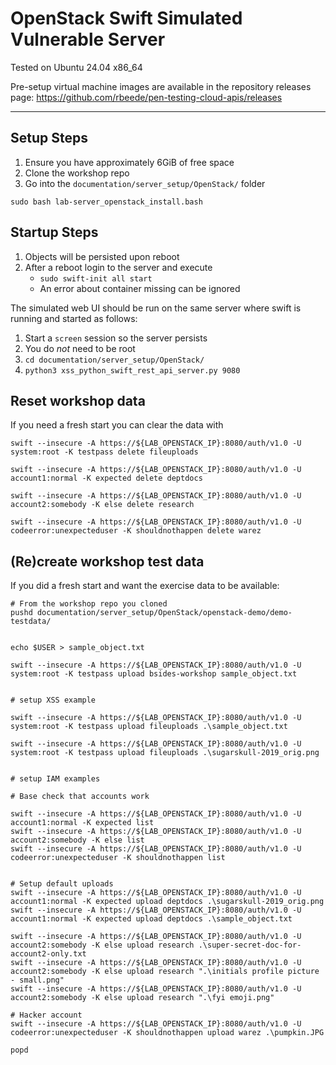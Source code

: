 # OpenStack Swift Simulated Vulnerable Server

Tested on Ubuntu 24.04 x86_64

Pre-setup virtual machine images are available in the repository releases page: https://github.com/rbeede/pen-testing-cloud-apis/releases

---

## Setup Steps

1. Ensure you have approximately 6GiB of free space
1. Clone the workshop repo
1. Go into the `documentation/server_setup/OpenStack/` folder

`sudo bash lab-server_openstack_install.bash`

## Startup Steps

1. Objects will be persisted upon reboot
1. After a reboot login to the server and execute
   - `sudo swift-init all start`
   - An error about container missing can be ignored
   
The simulated web UI should be run on the same server where swift is running and started as follows:
1. Start a `screen` session so the server persists
1. You do _not_ need to be root
1. `cd documentation/server_setup/OpenStack/`
1. `python3 xss_python_swift_rest_api_server.py 9080`

## Reset workshop data

If you need a fresh start you can clear the data with

```shell
swift --insecure -A https://${LAB_OPENSTACK_IP}:8080/auth/v1.0 -U system:root -K testpass delete fileuploads

swift --insecure -A https://${LAB_OPENSTACK_IP}:8080/auth/v1.0 -U account1:normal -K expected delete deptdocs

swift --insecure -A https://${LAB_OPENSTACK_IP}:8080/auth/v1.0 -U account2:somebody -K else delete research 

swift --insecure -A https://${LAB_OPENSTACK_IP}:8080/auth/v1.0 -U codeerror:unexpecteduser -K shouldnothappen delete warez
```

## (Re)create workshop test data

If you did a fresh start and want the exercise data to be available:

```shell
# From the workshop repo you cloned
pushd documentation/server_setup/OpenStack/openstack-demo/demo-testdata/
```

```shell

echo $USER > sample_object.txt

swift --insecure -A https://${LAB_OPENSTACK_IP}:8080/auth/v1.0 -U system:root -K testpass upload bsides-workshop sample_object.txt


# setup XSS example

swift --insecure -A https://${LAB_OPENSTACK_IP}:8080/auth/v1.0 -U system:root -K testpass upload fileuploads .\sample_object.txt

swift --insecure -A https://${LAB_OPENSTACK_IP}:8080/auth/v1.0 -U system:root -K testpass upload fileuploads .\sugarskull-2019_orig.png


# setup IAM examples

# Base check that accounts work

swift --insecure -A https://${LAB_OPENSTACK_IP}:8080/auth/v1.0 -U account1:normal -K expected list
swift --insecure -A https://${LAB_OPENSTACK_IP}:8080/auth/v1.0 -U account2:somebody -K else list
swift --insecure -A https://${LAB_OPENSTACK_IP}:8080/auth/v1.0 -U codeerror:unexpecteduser -K shouldnothappen list


# Setup default uploads
swift --insecure -A https://${LAB_OPENSTACK_IP}:8080/auth/v1.0 -U account1:normal -K expected upload deptdocs .\sugarskull-2019_orig.png
swift --insecure -A https://${LAB_OPENSTACK_IP}:8080/auth/v1.0 -U account1:normal -K expected upload deptdocs .\sample_object.txt

swift --insecure -A https://${LAB_OPENSTACK_IP}:8080/auth/v1.0 -U account2:somebody -K else upload research .\super-secret-doc-for-account2-only.txt
swift --insecure -A https://${LAB_OPENSTACK_IP}:8080/auth/v1.0 -U account2:somebody -K else upload research ".\initials profile picture - small.png"
swift --insecure -A https://${LAB_OPENSTACK_IP}:8080/auth/v1.0 -U account2:somebody -K else upload research ".\fyi emoji.png"

# Hacker account
swift --insecure -A https://${LAB_OPENSTACK_IP}:8080/auth/v1.0 -U codeerror:unexpecteduser -K shouldnothappen upload warez .\pumpkin.JPG
```


```shell
popd
```
